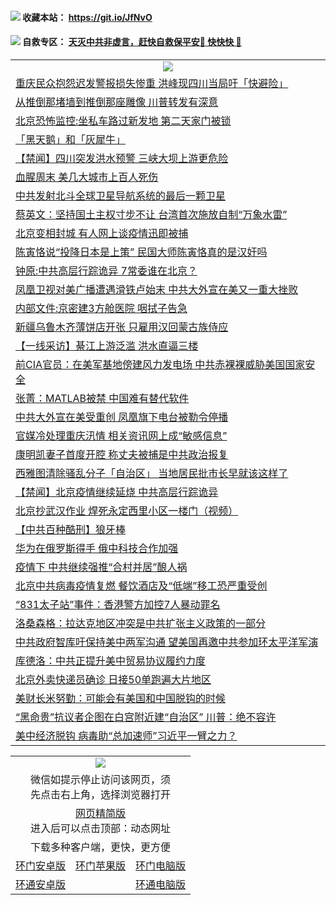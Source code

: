  #### <img src="https://img.icons8.com/color/48/000000/check-all.png"/> 收藏本站： https://git.io/JfNvO 

 #### <img src="https://img.icons8.com/color/48/000000/check-all.png"/> 自救专区： [天灭中共非虚言，赶快自救保平安🍎 快快快 📩](https://github.com/pwgy/td/blob/master/README.md)

 
 
<table>  
  <tr>
    <td colspan="2" align=center><img src="https://cdn.jsdelivr.net/gh/gyoupiodf/im1/%E7%BD%91%E9%97%A8%E6%96%B0%E9%97%BB1.jpg"></td>
 </tr>
<tr><td colspan="2" align="left"><a href="https://dwkts8awlbkd7.cloudfront.net/?name=c1189023&key=jdhvxawhshihitwk&from=gy1">重庆民众抱怨迟发警报损失惨重 洪峰现四川当局吁「快避险」</a></td></tr>
<tr><td colspan="2" align="left"><a href="https://dwkts8awlbkd7.cloudfront.net/?name=c1189041&key=jdhvxawhshihitwk&from=gy1">从推倒那堵墙到推倒那座雕像 川普转发有深意</a></td></tr>
<tr><td colspan="2" align="left"><a href="https://dwkts8awlbkd7.cloudfront.net/?name=c1189011&key=jdhvxawhshihitwk&from=gy1">北京恐怖监控:坐私车路过新发地 第二天家门被锁</a></td></tr>
<tr><td colspan="2" align="left"><a href="https://dwkts8awlbkd7.cloudfront.net/?name=c1189028&key=jdhvxawhshihitwk&from=gy1">「黑天鹅」和「灰犀牛」</a></td></tr>
<tr><td colspan="2" align="left"><a href="https://dwkts8awlbkd7.cloudfront.net/?name=c1189030&key=jdhvxawhshihitwk&from=gy1">【禁闻】四川突发洪水预警 三峡大坝上游更危险</a></td></tr>
<tr><td colspan="2" align="left"><a href="https://dwkts8awlbkd7.cloudfront.net/?name=c1189040&key=jdhvxawhshihitwk&from=gy1">血腥周末 美几大城市上百人死伤</a></td></tr>
<tr><td colspan="2" align="left"><a href="https://dwkts8awlbkd7.cloudfront.net/?name=c1189003&key=jdhvxawhshihitwk&from=gy1">中共发射北斗全球卫星导航系统的最后一颗卫星</a></td></tr>
<tr><td colspan="2" align="left"><a href="https://dwkts8awlbkd7.cloudfront.net/?name=c1189026&key=jdhvxawhshihitwk&from=gy1">蔡英文：坚持国土主权寸步不让 台湾首次施放自制“万象水雷”</a></td></tr>
<tr><td colspan="2" align="left"><a href="https://dwkts8awlbkd7.cloudfront.net/?name=c1189031&key=jdhvxawhshihitwk&from=gy1">北京变相封城 有人网上谈疫情迅即被捕</a></td></tr>
<tr><td colspan="2" align="left"><a href="https://dwkts8awlbkd7.cloudfront.net/?name=c1189038&key=jdhvxawhshihitwk&from=gy1">陈寅恪说“投降日本是上策” 民国大师陈寅恪真的是汉奸吗</a></td></tr>
<tr><td colspan="2" align="left"><a href="https://dwkts8awlbkd7.cloudfront.net/?name=c1188997&key=jdhvxawhshihitwk&from=gy1">钟原:中共高层行踪诡异 7常委谁在北京？</a></td></tr>
<tr><td colspan="2" align="left"><a href="https://dwkts8awlbkd7.cloudfront.net/?name=c1189034&key=jdhvxawhshihitwk&from=gy1">凤凰卫视对美广播遭遇滑铁卢始末 中共大外宣在美又一重大挫败</a></td></tr>
<tr><td colspan="2" align="left"><a href="https://dwkts8awlbkd7.cloudfront.net/?name=c1188993&key=jdhvxawhshihitwk&from=gy1">内部文件:京密建3方舱医院 咽拭子告急</a></td></tr>
<tr><td colspan="2" align="left"><a href="https://dwkts8awlbkd7.cloudfront.net/?name=c1189021&key=jdhvxawhshihitwk&from=gy1">新疆乌鲁木齐薄饼店开张 只雇用汉回蒙古族侍应</a></td></tr>
<tr><td colspan="2" align="left"><a href="https://dwkts8awlbkd7.cloudfront.net/?name=c1188963&key=jdhvxawhshihitwk&from=gy1">【一线采访】綦江上游泛滥 洪水直逼三楼</a></td></tr>
<tr><td colspan="2" align="left"><a href="https://dwkts8awlbkd7.cloudfront.net/?name=c1189037&key=jdhvxawhshihitwk&from=gy1">前CIA官员：在美军基地傍建风力发电场 中共赤裸裸威胁美国国家安全</a></td></tr>
<tr><td colspan="2" align="left"><a href="https://dwkts8awlbkd7.cloudfront.net/?name=c1189012&key=jdhvxawhshihitwk&from=gy1">张菁：MATLAB被禁 中国难有替代软件</a></td></tr>
<tr><td colspan="2" align="left"><a href="https://dwkts8awlbkd7.cloudfront.net/?name=c1189024&key=jdhvxawhshihitwk&from=gy1">中共大外宣在美受重创 凤凰旗下电台被勒令停播</a></td></tr>
<tr><td colspan="2" align="left"><a href="https://dwkts8awlbkd7.cloudfront.net/?name=c1188967&key=jdhvxawhshihitwk&from=gy1">官媒冷处理重庆汛情 相关资讯网上成“敏感信息”</a></td></tr>
<tr><td colspan="2" align="left"><a href="https://dwkts8awlbkd7.cloudfront.net/?name=c1189018&key=jdhvxawhshihitwk&from=gy1">康明凯妻子首度开腔 称丈夫被捕是中共政治报复</a></td></tr>
<tr><td colspan="2" align="left"><a href="https://dwkts8awlbkd7.cloudfront.net/?name=c1189035&key=jdhvxawhshihitwk&from=gy1">西雅图清除骚乱分子「自治区」 当地居民批市长早就该这样了</a></td></tr>
<tr><td colspan="2" align="left"><a href="https://dwkts8awlbkd7.cloudfront.net/?name=c1189050&key=jdhvxawhshihitwk&from=gy1">【禁闻】北京疫情继续延烧 中共高层行踪诡异</a></td></tr>
<tr><td colspan="2" align="left"><a href="https://dwkts8awlbkd7.cloudfront.net/?name=c1188995&key=jdhvxawhshihitwk&from=gy1">北京抄武汉作业 焊死永定西里小区一楼门（视频）</a></td></tr>
<tr><td colspan="2" align="left"><a href="https://dwkts8awlbkd7.cloudfront.net/?name=c1189046&key=jdhvxawhshihitwk&from=gy1">【中共百种酷刑】狼牙棒</a></td></tr>
<tr><td colspan="2" align="left"><a href="https://dwkts8awlbkd7.cloudfront.net/?name=c1188966&key=jdhvxawhshihitwk&from=gy1">华为在俄罗斯得手 俄中科技合作加强</a></td></tr>
<tr><td colspan="2" align="left"><a href="https://dwkts8awlbkd7.cloudfront.net/?name=c1188991&key=jdhvxawhshihitwk&from=gy1">疫情下 中共继续强推“合村并居”酿人祸</a></td></tr>
<tr><td colspan="2" align="left"><a href="https://dwkts8awlbkd7.cloudfront.net/?name=c1189006&key=jdhvxawhshihitwk&from=gy1">北京中共病毒疫情复燃 餐饮酒店及“低端”移工恐严重受创</a></td></tr>
<tr><td colspan="2" align="left"><a href="https://dwkts8awlbkd7.cloudfront.net/?name=c1189027&key=jdhvxawhshihitwk&from=gy1">“831太子站”事件：香港警方加控7人暴动罪名</a></td></tr>
<tr><td colspan="2" align="left"><a href="https://dwkts8awlbkd7.cloudfront.net/?name=c1189025&key=jdhvxawhshihitwk&from=gy1">洛桑森格：拉达克地区冲突是中共扩张主义政策的一部分</a></td></tr>
<tr><td colspan="2" align="left"><a href="https://dwkts8awlbkd7.cloudfront.net/?name=c1189004&key=jdhvxawhshihitwk&from=gy1">中共政府智库吁保持美中两军沟通 望美国再邀中共参加环太平洋军演</a></td></tr>
<tr><td colspan="2" align="left"><a href="https://dwkts8awlbkd7.cloudfront.net/?name=c1189033&key=jdhvxawhshihitwk&from=gy1">库德洛：中共正提升美中贸易协议履约力度</a></td></tr>
<tr><td colspan="2" align="left"><a href="https://dwkts8awlbkd7.cloudfront.net/?name=c1188962&key=jdhvxawhshihitwk&from=gy1">北京外卖快递员确诊 日接50单跑遍大片地区</a></td></tr>
<tr><td colspan="2" align="left"><a href="https://dwkts8awlbkd7.cloudfront.net/?name=c1188979&key=jdhvxawhshihitwk&from=gy1">美财长米努勤：可能会有美国和中国脱钩的时候</a></td></tr>
<tr><td colspan="2" align="left"><a href="https://dwkts8awlbkd7.cloudfront.net/?name=c1189036&key=jdhvxawhshihitwk&from=gy1">“黑命贵”抗议者企图在白宫附近建“自治区” 川普：绝不容许</a></td></tr>
<tr><td colspan="2" align="left"><a href="https://dwkts8awlbkd7.cloudfront.net/?name=c1188973&key=jdhvxawhshihitwk&from=gy1">美中经济脱钩 病毒助“总加速师”习近平一臂之力？</a></td></tr>


  </table>
  <table>
  <tr>
    <td colspan="3" align="center"><img src="https://cdn.jsdelivr.net/gh/opipe/up/oGate65.jpg"/></td>
  </tr>
  <tr>
    <td colspan="3" align="center">微信如提示停止访问该网页，须<br/>先点击右上角，选择浏览器打开</td>
  <tr>
  <tr>
    <td colspan="3" align="center"><a href="https://gitcdn.xyz/cdn/otiny/up/master/show005.htm">网页精简版</a><br/>进入后可以点击顶部：动态网址</td>
  </tr>
  <tr>
    <td colspan="3" align="center">下载多种客户端，更快，更方便</td>
  <tr>
  <tr>
    <td align="center"><a href="https://cdn.jsdelivr.net/gh/opipe/up/oGatea.apk">环门安卓版</a></td>
    <td align="center"><a href="https://x.co/odisk">环门苹果版</a></td>
    <td align="center"><a href="https://cdn.jsdelivr.net/gh/opipe/up/oGate.zip">环门电脑版</a></td>
  </tr>
  <tr>
    <td align="center"><a href="https://cdn.jsdelivr.net/gh/opipe/up/oPipe.apk">环通安卓版</a></td>
    <td align="center"></td>
    <td align="center"><a href="https://raw.githubusercontent.com/opipe/up/master/oPipe.zip">环通电脑版</a></td>
  </tr>
  
</table>
